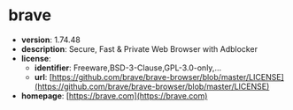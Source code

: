 # brave

- **version**: 1.74.48
- **description**: Secure, Fast & Private Web Browser with Adblocker
- **license**:
  - **identifier**: Freeware,BSD-3-Clause,GPL-3.0-only,...
  - **url**: [https://github.com/brave/brave-browser/blob/master/LICENSE](https://github.com/brave/brave-browser/blob/master/LICENSE)
- **homepage**: [https://brave.com](https://brave.com)

